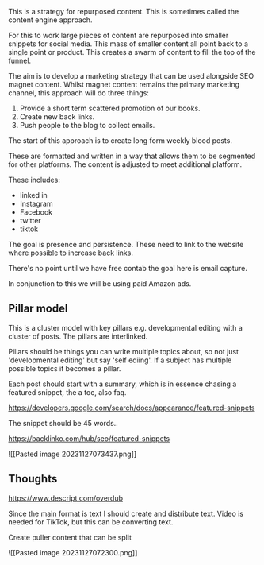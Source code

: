 This is a strategy for repurposed content. This is sometimes called the content engine approach. 

For this to work large pieces of content are repurposed into smaller snippets for social media. This mass of smaller content all point back to a single point or product. This creates a swarm of content to fill the top of the funnel. 

The aim is to develop a marketing strategy that can be used alongside SEO magnet content. Whilst magnet content remains the primary marketing channel, this approach will do three things:

1. Provide a short term scattered promotion of our books. 
2. Create new back links. 
3. Push people to the blog to collect emails.

The start of this approach is to create long form weekly blood posts. 

These are formatted and written in a way that allows them to be segmented for other platforms. The content is adjusted to meet additional platform. 

These includes:

- linked in
- Instagram
- Facebook
- twitter
- tiktok

The goal is presence and persistence. These need to link to the website where possible to increase back links. 

There's no point until we have free contab the goal here is email capture.

In conjunction to this we will be using paid Amazon ads. 

## Pillar model

This is a cluster model with key pillars e.g. developmental editing with a cluster of posts. The pillars are interlinked.

Pillars should be things you can write multiple topics about, so not just 'developmental editing' but say 'self ediing'. If a subject has multiple possible topics it becomes a pillar.

Each post should start with a summary, which is in essence chasing a featured snippet, the a toc, also faq.

https://developers.google.com/search/docs/appearance/featured-snippets

The snippet should be 45 words..

https://backlinko.com/hub/seo/featured-snippets

![[Pasted image 20231127073437.png]]
## Thoughts 

https://www.descript.com/overdub

Since the main format is text I should create and distribute text. Video is needed for TikTok, but this can be converting text. 

Create puller content that can be split 

![[Pasted image 20231127072300.png]]